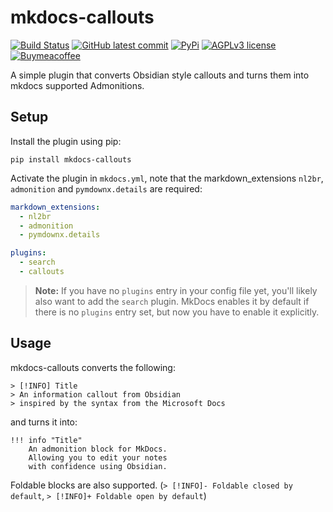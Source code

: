 # mkdocs-callouts
[![Build Status](https://img.shields.io/github/workflow/status/sondregronas/mkdocs-callouts/CI)](https://github.com/sondregronas/mkdocs-callouts/)
[![GitHub latest commit](https://img.shields.io/github/last-commit/sondregronas/mkdocs-callouts)](https://github.com/sondregronas/mkdocs-callouts/commit/)
[![PyPi](https://img.shields.io/pypi/v/mkdocs-callouts)](https://pypi.org/project/mkdocs-callouts/)
[![AGPLv3 license](https://img.shields.io/github/license/sondregronas/mkdocs-callouts)](https://www.gnu.org/licenses/agpl-3.0.en.html)
[![Buymeacoffee](https://badgen.net/badge/icon/buymeacoffee?icon=buymeacoffee&label)](https://www.buymeacoffee.com/u92RMis)

A simple plugin that converts Obsidian style callouts and turns them into mkdocs supported Admonitions.

## Setup
Install the plugin using pip:

`pip install mkdocs-callouts`

Activate the plugin in `mkdocs.yml`, note that the markdown_extensions `nl2br`, `admonition` and `pymdownx.details` are required:

```yaml
markdown_extensions:
  - nl2br
  - admonition
  - pymdownx.details

plugins:
  - search
  - callouts
```

> **Note:** If you have no `plugins` entry in your config file yet, you'll likely also want to add the `search` plugin. MkDocs enables it by default if there is no `plugins` entry set, but now you have to enable it explicitly.

## Usage
mkdocs-callouts converts the following:
```
> [!INFO] Title
> An information callout from Obsidian
> inspired by the syntax from the Microsoft Docs
```
and turns it into:
```
!!! info "Title"
    An admonition block for MkDocs.
    Allowing you to edit your notes
    with confidence using Obsidian.
```

Foldable blocks are also supported. (`> [!INFO]- Foldable closed by default`, `> [!INFO]+ Foldable open by default`)
